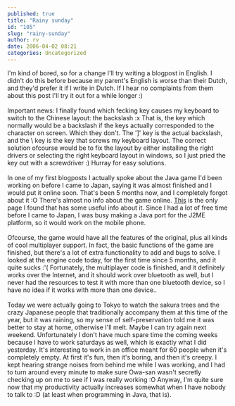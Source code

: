 ```yaml
---
published: true
title: "Rainy sunday"
id: "105"
slug: "rainy-sunday"
author: rv
date: 2006-04-02 08:21
categories: Uncategorized
---
```

I'm kind of bored, so for a change I'll try writing a blogpost in English. I didn't do this before because my parent's English is worse than their Dutch, and they'd prefer it if I write in Dutch. If I hear no complaints from them about this post I'll try it out for a while longer :)<br /><br />Important news: I finally found which fecking key causes my keyboard to switch to the Chinese layout: the backslash :x That is, the key which normally would be a backslash if the keys actually corresponded to the character on screen. Which they don't. The ']' key is the actual backslash, and the \ key is the key that screws my keyboard layout. The correct solution ofcourse would be to fix the layout by either installing the right drivers or selecting the right keyboard layout in windows, so I just pried the key out with a screwdriver :) Hurray for easy solutions.<br /><br />In one of my first blogposts I actually spoke about the Java game I'd been working on before I came to Japan, saying it was almost finished and I would put it online soon. That's been 5 months now, and I completely forgot about it :O There's almost no info about the game online. <a href="http://www.generation-msx.nl/msxdb/softwareinfo/1609">This</a> is the only page I found that has some useful info about it. Since I had a lot of free time before I came to Japan, I was busy making a Java port for the J2ME platform, so it would work on the mobile phone.<br /><br />Ofcourse, the game would have all the features of the original, plus all kinds of cool multiplayer support. In fact, the basic functions of the game are finished, but there's a lot of extra functionality to add and bugs to solve. I looked at the engine code today, for the first time since 5 months, and it quite sucks :'( Fortunately, the multiplayer code is finished, and it definitely works over the Internet, and it should work over bluetooth as well, but I never had the resources to test it with more than one bluetooth device, so I have no idea if it works with more than one device..<br /><br />Today we were actually going to Tokyo to watch the sakura trees and the crazy Japanese people that traditionally accompany them at this time of the year, but it was raining, so my sense of self-preservation told me it was better to stay at home, otherwise I'll melt. Maybe I can try again next weekend. Unfortunately I don't have much spare time the coming weeks because I have to work saturdays as well, which is exactly what I did yesterday. It's interesting to work in an office meant for 60 people when it's completely empty. At first it's fun, then it's boring, and then it's creepy. I kept hearing strange noises from behind me while I was working, and I had to turn around every minute to make sure Owa-san wasn't secretly checking up on me to see if I was really working :O Anyway, I'm quite sure now that my productivity actually increases somewhat when I have nobody to talk to :D (at least when programming in Java, that is).